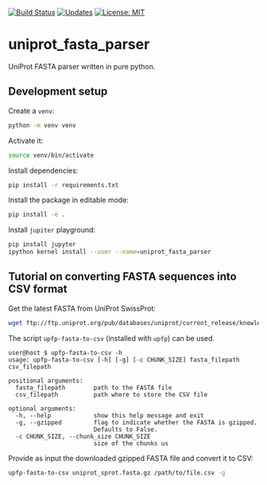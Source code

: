 [![Build Status](https://travis-ci.org/drugilsberg/uniprot_fasta_parser.svg?branch=master)](https://travis-ci.org/drugilsberg/uniprot_fasta_parser)
[![Updates](https://pyup.io/repos/github/drugilsberg/uniprot_fasta_parser/shield.svg)](https://pyup.io/repos/github/drugilsberg/uniprot_fasta_parser/)
[![License: MIT](https://img.shields.io/badge/License-MIT-yellow.svg)](https://opensource.org/licenses/MIT)
# uniprot_fasta_parser

UniProt FASTA parser written in pure python.

## Development setup

Create a `venv`:

```sh
python -m venv venv
```

Activate it:

```sh
source venv/bin/activate
```

Install dependencies:

```sh
pip install -r requirements.txt
```

Install the package in editable mode:

```sh
pip install -e .
```

Install `jupiter` playground:

```sh
pip install jupyter
ipython kernel install --user --name=uniprot_fasta_parser
```

## Tutorial on converting FASTA sequences into CSV format

Get the latest FASTA from UniProt SwissProt:

```sh
wget ftp://ftp.uniprot.org/pub/databases/uniprot/current_release/knowledgebase/complete/uniprot_sprot.fasta.gz
```

The script `upfp-fasta-to-csv` (installed with `upfp`) can be used.

```console
user@host $ upfp-fasta-to-csv -h
usage: upfp-fasta-to-csv [-h] [-g] [-c CHUNK_SIZE] fasta_filepath csv_filepath

positional arguments:
  fasta_filepath        path to the FASTA file
  csv_filepath          path where to store the CSV file

optional arguments:
  -h, --help            show this help message and exit
  -g, --gzipped         flag to indicate whether the FASTA is gzipped.
                        Defaults to False.
  -c CHUNK_SIZE, --chunk_size CHUNK_SIZE
                        size of the chunks us
```

Provide as input the downloaded gzipped FASTA file and convert it to CSV:

```sh
upfp-fasta-to-csv uniprot_sprot.fasta.gz /path/to/file.csv -g
```

